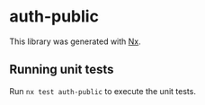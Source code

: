 # auth-public

This library was generated with [Nx](https://nx.dev).

## Running unit tests

Run `nx test auth-public` to execute the unit tests.

